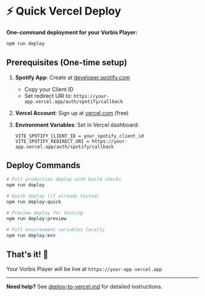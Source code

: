 # ⚡ Quick Vercel Deploy

**One-command deployment for your Vorbis Player:**

```bash
npm run deploy
```

## Prerequisites (One-time setup)

1. **Spotify App**: Create at [developer.spotify.com](https://developer.spotify.com/dashboard)
   - Copy your Client ID
   - Set redirect URI to: `https://your-app.vercel.app/auth/spotify/callback`

2. **Vercel Account**: Sign up at [vercel.com](https://vercel.com) (free)

3. **Environment Variables**: Set in Vercel dashboard:
   ```
   VITE_SPOTIFY_CLIENT_ID = your_spotify_client_id
   VITE_SPOTIFY_REDIRECT_URI = https://your-app.vercel.app/auth/spotify/callback
   ```

## Deploy Commands

```bash
# Full production deploy with build checks
npm run deploy

# Quick deploy (if already tested)
npm run deploy:quick

# Preview deploy for testing  
npm run deploy:preview

# Pull environment variables locally
npm run deploy:env
```

## That's it! 🎵

Your Vorbis Player will be live at `https://your-app.vercel.app`

---

**Need help?** See [deploy-to-vercel.md](./deploy-to-vercel.md) for detailed instructions.